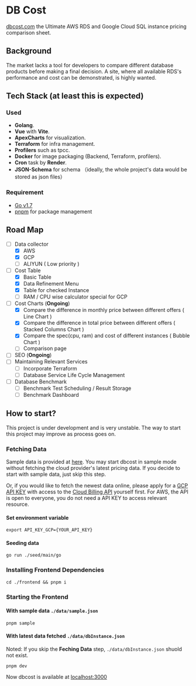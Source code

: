 # DB Cost

[dbcost.com](https://dbcost.com) the Ultimate AWS RDS and Google Cloud SQL instance pricing comparison sheet.

## Background
The market lacks a tool for developers to compare different database products before making a final decision. A site, where all available RDS's performance and cost can be demonstrated, is highly wanted.

## Tech Stack (at least this is expected)

### Used
+ **Golang**.
+ **Vue** with **Vite**.
+ **ApexCharts** for visualization.
+ **Terraform** for infra management.
+ **Profilers** such as tpcc.
+ **Docker** for image packaging (Backend, Terraform, profilers).
+ **Cron** task by **Render**.
+ **JSON-Schema** for schema （ideally, the whole project's data would be stored as json files）

### Requirement  
+ [Go v1.7](https://go.dev/dl/)
+ [pnpm](https://pnpm.io) for package management

## Road Map
* [ ] Data collector
  * [x] AWS
  * [x] GCP 
  * [ ] ALIYUN ( Low priority )
* [ ] Cost Table
  * [x] Basic Table
  * [x] Data Refinement Menu
  * [x] Table for checked Instance
  * [ ] RAM / CPU wise calculator special for GCP
* [ ] Cost Charts (**Ongoing**) 
  * [x] Compare the difference in monthly price between different offers ( Line Chart )
  * [x] Compare the difference in total price between different offers ( Stacked Columns Chart )
  * [x] Compare the spec(cpu, ram) and cost of different instances ( Bubble Chart )
  * [ ] Comparison page 
* [ ] SEO (**Ongoing**) 
* [ ] Maintaining Relevant Services
  * [ ] Incorporate Terraform
  * [ ] Database Service Life Cycle Management
* [ ] Database Benchmark
  * [ ] Benchmark Test Scheduling / Result Storage
  * [ ] Benchmark Dashboard
## How to start?

This project is under development and is very unstable. The way to start this project may improve as process goes on.

### Fetching Data
Sample data is provided at [here](https://github.com/bytebase/dbcost/blob/main/store/data/sample.json). You may start dbcost in sample mode without fetching the cloud provider's latest pricing data. If you decide to start with sample data, just skip this step.

Or, if you would like to fetch the newest data online, please apply for a [GCP API KEY](https://cloud.google.com/apigee/docs/api-platform/security/api-keys) with access to the [Cloud Billing API](https://cloud.google.com/billing/docs/reference/rest) yourself first. For AWS, the API is open to everyone, you do not need a API KEY to access relevant resource.

#### Set environment variable

```
export API_KEY_GCP={YOUR_API_KEY}
```
#### Seeding data
```
go run ./seed/main/go
```

### Installing Frontend Dependencies
```
cd ./frontend && pnpm i
```
### Starting the Frontend
#### With sample data `./data/sample.json`
```
pnpm sample
```
#### With latest data fetched `./data/dbInstance.json`
Noted: If you skip the **Feching Data** step, `./data/dbInstance.json` shuold not exist.
```
pnpm dev
```

Now dbcost is available at [localhost:3000](localhost:3000)
